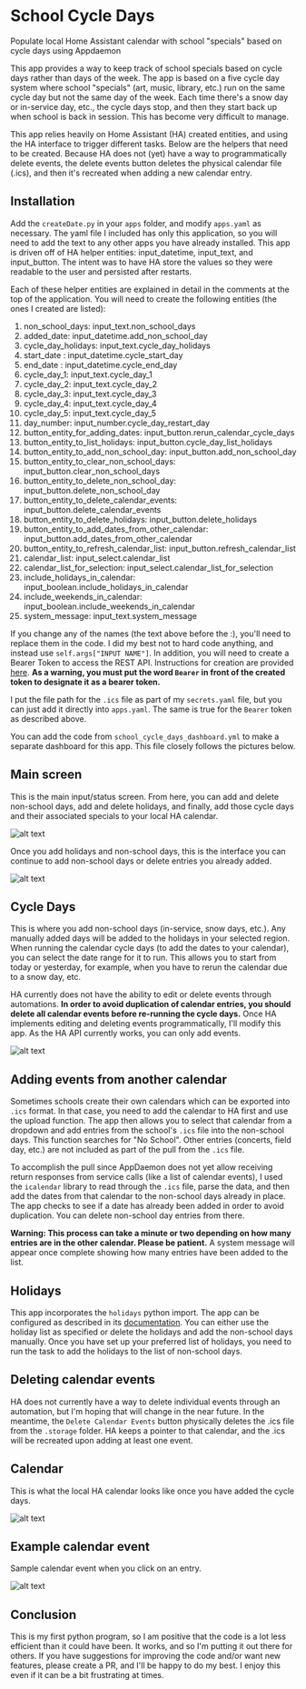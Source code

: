# School Cycle Days
Populate local Home Assistant calendar with school "specials" based on cycle days using Appdaemon

This app provides a way to keep track of school specials based on cycle days rather than days of the week. The app is based on a five cycle day system where school "specials" (art, music, library, etc.) run on the same cycle day but not the same day of the week. Each time there's a snow day or in-service day, etc., the cycle days stop, and then they start back up when school is back in session. This has become very difficult to manage. 

This app relies heavily on Home Assistant (HA) created entities, and using the HA interface to trigger different tasks. Below are the helpers that need to be created. Because HA does not (yet) have a way to programmatically delete events, the delete events button deletes the physical calendar file (.ics), and then it's recreated when adding a new calendar entry.

## Installation

Add the ```createDate.py``` in your ```apps``` folder, and modify ```apps.yaml``` as necessary. The yaml file I included has only this application, so you will need to add the text to any other apps you have already installed. This app is driven off of HA helper entities: input_datetime, input_text, and input_button. The intent was to have HA store the values so they were readable to the user and persisted after restarts. 

Each of these helper entities are explained in detail in the comments at the top of the application. You will need to create the following entities (the ones I created are listed):

1. non_school_days: input_text.non_school_days
2. added_date: input_datetime.add_non_school_day
3. cycle_day_holidays: input_text.cycle_day_holidays
4. start_date : input_datetime.cycle_start_day
5. end_date : input_datetime.cycle_end_day
6. cycle_day_1: input_text.cycle_day_1
7. cycle_day_2: input_text.cycle_day_2
8. cycle_day_3: input_text.cycle_day_3
9. cycle_day_4: input_text.cycle_day_4
10. cycle_day_5: input_text.cycle_day_5
11. day_number: input_number.cycle_day_restart_day
12. button_entity_for_adding_dates: input_button.rerun_calendar_cycle_days
13. button_entity_to_list_holidays: input_button.cycle_day_list_holidays
14. button_entity_to_add_non_school_day: input_button.add_non_school_day
15. button_entity_to_clear_non_school_days: input_button.clear_non_school_days
16. button_entity_to_delete_non_school_day: input_button.delete_non_school_day
17. button_entity_to_delete_calendar_events: input_button.delete_calendar_events
18. button_entity_to_delete_holidays: input_button.delete_holidays
19. button_entity_to_add_dates_from_other_calendar: input_button.add_dates_from_other_calendar
20. button_entity_to_refresh_calendar_list: input_button.refresh_calendar_list
21. calendar_list: input_select.calendar_list
22. calendar_list_for_selection: input_select.calendar_list_for_selection
23. include_holidays_in_calendar: input_boolean.include_holidays_in_calendar
24. include_weekends_in_calendar: input_boolean.include_weekends_in_calendar
25. system_message: input_text.system_message

If you change any of the names (the text above before the :), you'll need to replace them in the code. I did my best not to hard code anything, and instead use ```self.args["INPUT NAME"]```. In addition, you will need to create a Bearer Token to access the REST API. Instructions for creation are provided [here](https://www.home-assistant.io/docs/authentication/ "Authentication"). <b>As a warning, you must put the word ```Bearer``` in front of the created token to designate it as a bearer token.</b>

I put the file path for the ```.ics``` file as part of my ```secrets.yaml``` file, but you can just add it directly into ```apps.yaml```. The same is true for the ```Bearer``` token as described above.

You can add the code from ```school_cycle_days_dashboard.yml``` to make a separate dashboard for this app. This file closely follows the pictures below.

## Main screen
This is the main input/status screen. From here, you can add and delete non-school days, add and delete holidays, and finally, add those cycle days and their associated specials to your local HA calendar. 

![alt text](https://github.com/gmalbert/schoolCycleDays/blob/main/main_screen.JPG "Main screen")


Once you add holidays and non-school days, this is the interface you can continue to add non-school days or delete entries you already added.

![alt text](https://github.com/gmalbert/schoolCycleDays/blob/main/main_screen_with_entries.JPG "Main screen with entries")

## Cycle Days
This is where you add non-school days (in-service, snow days, etc.). Any manually added days will be added to the holidays in your selected region. When running the calendar cycle days (to add the dates to your calendar), you can select the date range for it to run. This allows you to start from today or yesterday, for example, when you have to rerun the calendar due to a snow day, etc.

HA currently does not have the ability to edit or delete events through automations. **In order to avoid duplication of calendar entries, you should delete all calendar events before re-running the cycle days.** Once HA implements editing and deleting events programmatically, I'll modify this app. As the HA API currently works, you can only add events.

![alt text](https://github.com/gmalbert/schoolCycleDays/blob/main/cycle_days.JPG "Cycle Days")

## Adding events from another calendar
Sometimes schools create their own calendars which can be exported into ```.ics``` format. In that case, you need to add the calendar to HA first and use the upload function. The app then allows you to select that calendar from a dropdown and add entries from the school's ```.ics``` file into the non-school days. This function searches for "No School". Other entries (concerts, field day, etc.) are not included as part of the pull from the ```.ics``` file. 

To accomplish the pull since AppDaemon does not yet allow receiving return responses from service calls (like a list of calendar events), I used the ```icalendar``` library to read through the ```.ics``` file, parse the data, and then add the dates from that calendar to the non-school days already in place. The app checks to see if a date has already been added in order to avoid duplication. You can delete non-school day entries from there.

**Warning: This process can take a minute or two depending on how many entries are in the other calendar. Please be patient.** A system message will appear once complete showing how many entries have been added to the list.

## Holidays
This app incorporates the ```holidays``` python import. The app can be configured as described in its [documentation](https://pypi.org/project/holidays/ "Python Holidays documentation"). You can either use the holiday list as specified or delete the holidays and add the non-school days manually. Once you have set up your preferred list of holidays, you need to run the task to add the holidays to the list of non-school days. 

## Deleting calendar events
HA does not currently have a way to delete individual events through an automation, but I'm hoping that will change in the near future. In the meantime, the ```Delete Calendar Events``` button physically deletes the .ics file from the ```.storage``` folder. HA keeps a pointer to that calendar, and the .ics will be recreated upon adding at least one event.

## Calendar
This is what the local HA calendar looks like once you have added the cycle days.

![alt text](https://github.com/gmalbert/schoolCycleDays/blob/main/calendar.JPG "Full calendar")

## Example calendar event
Sample calendar event when you click on an entry.

![alt text](https://github.com/gmalbert/schoolCycleDays/blob/main/calendar_event.JPG "Sample calendar entry")

## Conclusion
This is my first python program, so I am positive that the code is a lot less efficient than it could have been. It works, and so I'm putting it out there for others. If you have suggestions for improving the code and/or want new features, please create a PR, and I'll be happy to do my best. I enjoy this even if it can be a bit frustrating at times.
